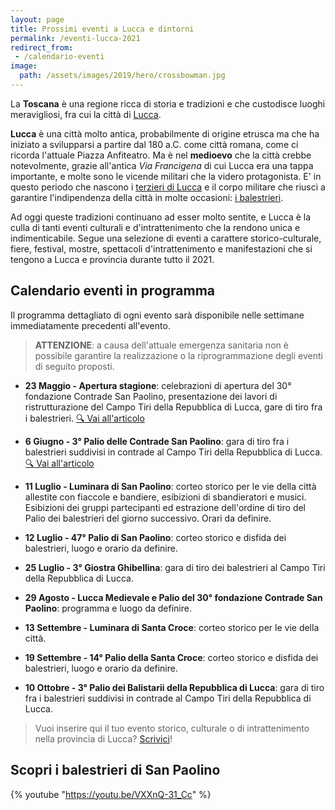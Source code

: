 ```yaml
---
layout: page
title: Prossimi eventi a Lucca e dintorni
permalink: /eventi-lucca-2021
redirect_from:
 - /calendario-eventi
image:
  path: /assets/images/2019/hero/crossbowman.jpg
---
```


La **Toscana** è una regione ricca di storia e tradizioni e che custodisce
luoghi meravigliosi, fra cui la città di [Lucca](/lucca).

**Lucca** è una città molto antica, probabilmente di origine etrusca ma che ha
iniziato a svilupparsi a partire dal 180 a.C. come città romana, come ci ricorda
l'attuale Piazza Anfiteatro. Ma è nel **medioevo** che la città crebbe
notevolmente, grazie all'antica *Via Francigena* di cui Lucca era una tappa
importante, e molte sono le vicende militari che la videro protagonista. E' in
questo periodo che nascono i [terzieri di
Lucca](https://consanpaolino.org/terzieri-lucca) e il corpo militare che riuscì
a garantire l'indipendenza della città in molte occasioni: [i
balestrieri](/lucca-balestrieri-medioevo-storia).

Ad oggi queste tradizioni continuano ad esser molto sentite, e Lucca è la culla
di tanti eventi culturali e d'intrattenimento che la rendono unica e
indimenticabile. Segue una selezione di eventi a carattere storico-culturale,
fiere, festival, mostre, spettacoli d'intrattenimento e manifestazioni che si
tengono a Lucca e provincia durante tutto il 2021.

## Calendario eventi in programma

Il programma dettagliato di ogni evento sarà disponibile nelle settimane
immediatamente precedenti all'evento.

> **ATTENZIONE**: a causa dell'attuale emergenza sanitaria non è possibile
> garantire la realizzazione o la riprogrammazione degli eventi di seguito
> proposti.

* **23 Maggio - Apertura stagione**: celebrazioni di apertura del 30° fondazione
  Contrade San Paolino, presentazione dei lavori di ristrutturazione del Campo
  Tiri della Repubblica di Lucca, gare di tiro fra i balestrieri.
  [:mag: Vai all'articolo](/2021/evento-30esimo-contrade)

* **6 Giugno - 3° Palio delle Contrade San Paolino**: gara di tiro fra i
  balestrieri suddivisi in contrade al Campo Tiri della Repubblica di Lucca.
  [:mag: Vai all'articolo](/2021/3-palio-contrade-san-paolino)

* **11 Luglio - Luminara di San Paolino**: corteo storico per le vie della città
  allestite con fiaccole e bandiere, esibizioni di sbandieratori e musici.
  Esibizioni dei gruppi partecipanti ed estrazione dell'ordine di tiro del Palio
  dei balestrieri del giorno successivo. Orari da definire.

* **12 Luglio - 47° Palio di San Paolino**: corteo storico e disfida dei
  balestrieri, luogo e orario da definire.

* **25 Luglio - 3° Giostra Ghibellina**: gara di tiro dei balestrieri al Campo
  Tiri della Repubblica di Lucca.

* **29 Agosto - Lucca Medievale e Palio del 30° fondazione Contrade San Paolino**:
  programma e luogo da definire.

* **13 Settembre - Luminara di Santa Croce**: corteo storico per le vie della
  città.

* **19 Settembre - 14° Palio della Santa Croce**: corteo storico e disfida dei
  balestrieri, luogo e orario da definire.

* **10 Ottobre - 3° Palio dei Balistarii della Repubblica di Lucca**: gara di
  tiro fra i balestrieri suddivisi in contrade al Campo Tiri della Repubblica di
  Lucca.

> Vuoi inserire qui il tuo evento storico, culturale o di intrattenimento nella
> provincia di Lucca? [Scrivici](/contatti)!

## Scopri i balestrieri di San Paolino

{% youtube "https://youtu.be/VXXnQ-31_Cc" %}
